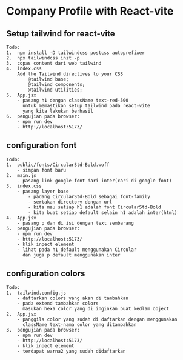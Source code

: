 # Company Profile with React-vite

## Setup tailwind for react-vite

    Todo:
    1.  npm install -D tailwindcss postcss autoprefixer
    2.  npx tailwindcss init -p
    3.  copas content dari web tailwind
    4.  index.css
        Add the Tailwind directives to your CSS
            @tailwind base;
            @tailwind components;
            @tailwind utilities;
    5.  App.jsx
        - pasang h1 dengan className text-red-500
          untuk memastikan setup tailwind pada react-vite
          yang kita lakukan berhasil
    6.  pengujian pada browser:
        - npm run dev
        - http://localhost:5173/

## configuration font

    Todo:
    1.  public/fonts/CircularStd-Bold.woff
        - simpan font baru
    2.  main.js
        - pasang link google font dari inter(cari di google font)
    3.  index.css
        - pasang layer base
            - padang CircularStd-Bold sebagai font-family
            - sertakan directory dengan url
            - kita mau setiap h1 adalah font CircularStd-Bold
            - kita buat setiap default selain h1 adalah inter(html)
    4.  App.jsx
        - pasang p dan di isi dengan text sembarang
    5.  pengujian pada browser:
        - npm run dev
        - http://localhost:5173/
        - klik inpect element
        - lihat pada h1 default menggunakan Circular
          dan juga p default menggunakan inter

## configuration colors

    Todo:
    1.  tailwind.config.js
        - daftarkan colors yang akan di tambahkan
        - pada extend tambahkan colors
          masukan hexa color yang di inginkan buat kedlam object
    2.  App.jsx
        - panggila color yang sudah di daftarkan dengan menggunakan
          className text-nama color yang ditambahkan
    3.  pengujian pada browser:
        - npm run dev
        - http://localhost:5173/
        - klik inpect element
        - terdapat warna2 yang sudah didaftarkan
